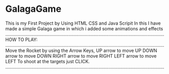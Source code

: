 # GalagaGame
This is my First Project by Using HTML CSS and Java Scripit
In this I have made a simple Galaga game in which i added some animations and effects
...........................................................................................................................
HOW TO PLAY:
...........................................................................................................................
Move the Rocket by using the Arrow Keys,
UP arrow to move UP
DOWN arrow to move DOWN
RIGHT arrow to move RIGHT
LEFT arrow to move LEFT
To shoot at the targets just CLICK.
...........................................................................................................................
